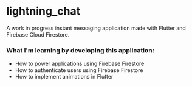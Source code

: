 # lightning_chat

A work in progress instant messaging application made with Flutter and Firebase Cloud Firestore.

### What I'm learning by developing this application:
- How to power applications using Firebase Firestore
- How to authenticate users using Firebase Firestore
- How to implement animations in Flutter


